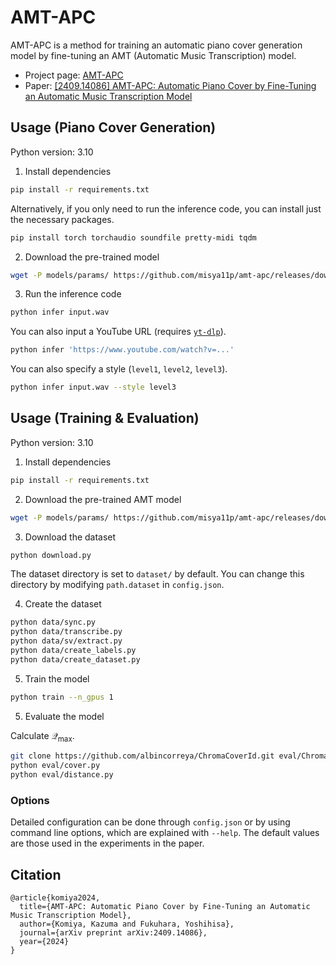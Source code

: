 # AMT-APC

AMT-APC is a method for training an automatic piano cover generation model by fine-tuning an AMT (Automatic Music Transcription) model.

- Project page: [AMT-APC](https://misya11p.github.io/amt-apc/)
- Paper: [[2409.14086] AMT-APC: Automatic Piano Cover by Fine-Tuning an Automatic Music Transcription Model](https://arxiv.org/abs/2409.14086)

## Usage (Piano Cover Generation)

Python version: 3.10

1. Install dependencies

```bash
pip install -r requirements.txt
```

Alternatively, if you only need to run the inference code, you can install just the necessary packages.

```bash
pip install torch torchaudio soundfile pretty-midi tqdm
```

2. Download the pre-trained model

```bash
wget -P models/params/ https://github.com/misya11p/amt-apc/releases/download/beta/apc.pth
```

3. Run the inference code

```bash
python infer input.wav
```

You can also input a YouTube URL (requires [`yt-dlp`](https://github.com/yt-dlp/yt-dlp)).

```bash
python infer 'https://www.youtube.com/watch?v=...'
```

You can also specify a style (`level1`, `level2`, `level3`).

```bash
python infer input.wav --style level3
```

## Usage (Training & Evaluation)

Python version: 3.10

1. Install dependencies

```bash
pip install -r requirements.txt
```

2. Download the pre-trained AMT model

```bash
wget -P models/params/ https://github.com/misya11p/amt-apc/releases/download/beta/amt.pth
```

3. Download the dataset

```bash
python download.py
```

The dataset directory is set to `dataset/` by default. You can change this directory by modifying `path.dataset` in `config.json`.

4. Create the dataset

```bash
python data/sync.py
python data/transcribe.py
python data/sv/extract.py
python data/create_labels.py
python data/create_dataset.py
```

5. Train the model

```bash
python train --n_gpus 1
```

5. Evaluate the model

Calculate $\mathcal Q_{\text{max}}$.

```bash
git clone https://github.com/albincorreya/ChromaCoverId.git eval/ChromaCoverId
python eval/cover.py
python eval/distance.py
```

### Options

Detailed configuration can be done through `config.json` or by using command line options, which are explained with `--help`. The default values are those used in the experiments in the paper.

## Citation

```
@article{komiya2024,
  title={AMT-APC: Automatic Piano Cover by Fine-Tuning an Automatic Music Transcription Model},
  author={Komiya, Kazuma and Fukuhara, Yoshihisa},
  journal={arXiv preprint arXiv:2409.14086},
  year={2024}
}
```
